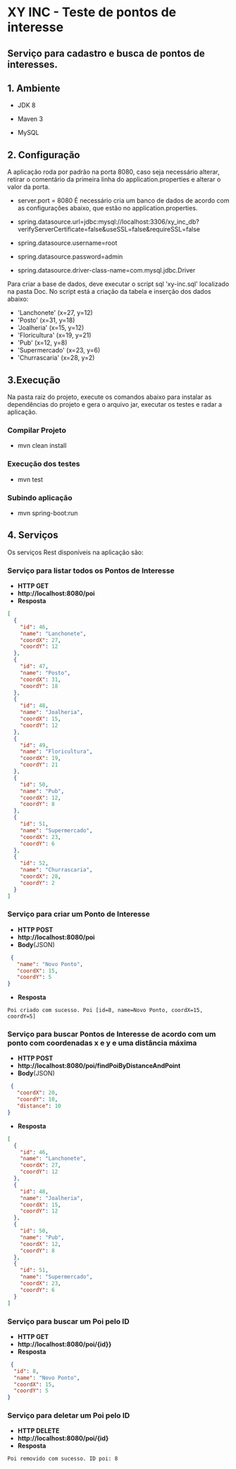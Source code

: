 # XY INC - Teste de pontos de interesse

## Serviço para cadastro e busca de pontos de interesses.
## 1. Ambiente

  - JDK 8

  - Maven 3

  - MySQL


## 2. Configuração

A aplicação roda por padrão na porta 8080, caso seja necessário alterar, retirar o comentário da primeira linha do application.properties e alterar o valor da porta.
 - server.port = 8080
É necessário cria um banco de dados de acordo com as configurações abaixo, que estão no application.properties.

 - spring.datasource.url=jdbc:mysql://localhost:3306/xy_inc_db?verifyServerCertificate=false&useSSL=false&requireSSL=false
 - spring.datasource.username=root
 - spring.datasource.password=admin
 - spring.datasource.driver-class-name=com.mysql.jdbc.Driver

Para criar a base de dados, deve executar o script sql 'xy-inc.sql' localizado na pasta Doc. No script está a criação da tabela e inserção dos dados abaixo:

 - 'Lanchonete' (x=27, y=12)
 - 'Posto' (x=31, y=18)
 - 'Joalheria' (x=15, y=12)
 - 'Floricultura' (x=19, y=21)
 - 'Pub' (x=12, y=8)
 - 'Supermercado' (x=23, y=6)
 - 'Churrascaria' (x=28, y=2)



## 3.Execução

Na pasta raiz do projeto, execute os comandos abaixo para instalar as dependências do projeto e gera o arquivo jar, executar os testes e radar a aplicação.

### Compilar Projeto
 - mvn clean install

### Execução dos testes
 - mvn test

### Subindo aplicação
  - mvn spring-boot:run


## 4. Serviços

Os serviços Rest disponíveis na aplicação são:

### Serviço para listar todos os Pontos de Interesse
 - **HTTP GET**
 - **http://localhost:8080/poi**
 - **Resposta**
```json
[
  {
    "id": 46,
    "name": "Lanchonete",
    "coordX": 27,
    "coordY": 12
  },
  {
    "id": 47,
    "name": "Posto",
    "coordX": 31,
    "coordY": 18
  },
  {
    "id": 48,
    "name": "Joalheria",
    "coordX": 15,
    "coordY": 12
  },
  {
    "id": 49,
    "name": "Floricultura",
    "coordX": 19,
    "coordY": 21
  },
  {
    "id": 50,
    "name": "Pub",
    "coordX": 12,
    "coordY": 8
  },
  {
    "id": 51,
    "name": "Supermercado",
    "coordX": 23,
    "coordY": 6
  },
  {
    "id": 52,
    "name": "Churrascaria",
    "coordX": 28,
    "coordY": 2
  }
]
```

### Serviço para criar um Ponto de Interesse
 - **HTTP POST**
 - **http://localhost:8080/poi**
 - **Body**(JSON)
 ```json
  {
    "name": "Novo Ponto",
    "coordX": 15,
    "coordY": 5
 }
 ```
 - **Resposta**
  ```
  Poi criado com sucesso. Poi [id=8, name=Novo Ponto, coordX=15, coordY=5]
  ```

### Serviço para buscar Pontos de Interesse de acordo com um ponto com coordenadas x e y e uma distância máxima

 - **HTTP POST**
 - **http://localhost:8080/poi/findPoiByDistanceAndPoint**
 - **Body**(JSON)
```json
 {
   "coordX": 20,
   "coordY": 10,
   "distance": 10
}
```
 - **Resposta**
```json
[
  {
    "id": 46,
    "name": "Lanchonete",
    "coordX": 27,
    "coordY": 12
  },
  {
    "id": 48,
    "name": "Joalheria",
    "coordX": 15,
    "coordY": 12
  },
  {
    "id": 50,
    "name": "Pub",
    "coordX": 12,
    "coordY": 8
  },
  {
    "id": 51,
    "name": "Supermercado",
    "coordX": 23,
    "coordY": 6
  }
]
```

### Serviço para buscar um Poi pelo ID

 - **HTTP GET**
 - **http://localhost:8080/poi/{id}}**
 - **Resposta**
```json
 {
  "id": 8,
  "name": "Novo Ponto",
  "coordX": 15,
  "coordY": 5
}
```

### Serviço para deletar um Poi pelo ID

 - **HTTP DELETE**
 - **http://localhost:8080/poi/{id}**
 - **Resposta**
```
Poi removido com sucesso. ID poi: 8
```
